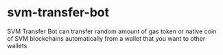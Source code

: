 # svm-transfer-bot
SVM Transfer Bot can transfer random amount of gas token or native coin of SVM blockchains automatically from a wallet that you want to other wallets
